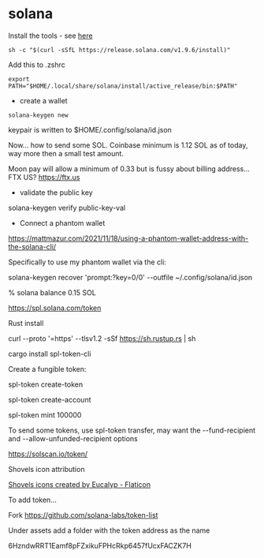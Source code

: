 # solana

Install the tools - see [here](https://docs.solana.com/cli/install-solana-cli-tools)

```
sh -c "$(curl -sSfL https://release.solana.com/v1.9.6/install)"
```

Add this to .zshrc


```
export PATH="$HOME/.local/share/solana/install/active_release/bin:$PATH"
```

* create a wallet

```
solana-keygen new
```

keypair is written to $HOME/.config/solana/id.json

Now... how to send some SOL. Coinbase minimum is 1.12 SOL as of today, way more then a small test amount.

Moon pay will allow a minimum of 0.33 but is fussy about billing address...
FTX US? https://ftx.us

* validate the public key

solana-keygen verify public-key-val

* Connect a phantom wallet

https://mattmazur.com/2021/11/18/using-a-phantom-wallet-address-with-the-solana-cli/

Specifically to use my phantom wallet via the cli:

solana-keygen recover 'prompt:?key=0/0' --outfile ~/.config/solana/id.json

 % solana balance
0.15 SOL

https://spl.solana.com/token

Rust install 

curl --proto '=https' --tlsv1.2 -sSf https://sh.rustup.rs | sh

cargo install spl-token-cli 

Create a fungible token:

spl-token create-token

spl-token create-account <token>

spl-token mint <token> 100000

To send some tokens, use spl-token transfer, may want the --fund-recipient and --allow-unfunded-recipient options

https://solscan.io/token/<token>


Shovels icon attribution

<a href="https://www.flaticon.com/free-icons/shovels" title="shovels icons">Shovels icons created by Eucalyp - Flaticon</a>

To add token...

Fork https://github.com/solana-labs/token-list

Under assets add a folder with the token address as the name

6HzndwRRT1Eamf8pFZxikuFPHcRkp6457fUcxFACZK7H

